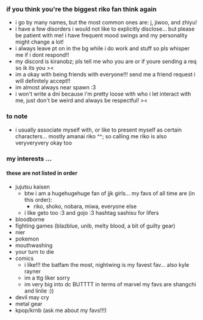 ### if you think you're the biggest riko fan think again
- i go by many names, but the most common ones are: j, jiwoo, and zhiyu!
- i have a few disorders i would not like to explicitly disclose... but please be patient with me! i have frequent mood swings and my personality might change a lot!
- i always leave pt on in the bg while i do work and stuff so pls whisper me if i dont respond!!
- my discord is kiranobz; pls tell me who you are or if youre sending a req so ik its you ><
- im a okay with being friends with everyone!!! send me a friend request i will definitely accept!!
- im almost always near spawn :3
- i won't write a dni because i'm pretty loose with who i let interact with me, just don't be weird and always be respectful! ><

### to note
- i usually associate myself with, or like to present myself as certain characters... mostly amanai riko ^^; so calling me riko is also veryveryvery okay too

### my interests ... 
#### these are not listed in order
- jujutsu kaisen
  - btw i am a hugehugehuge fan of jjk girls... my favs of all time are (in this order):
    - riko, shoko, nobara, miwa, everyone else
  - i like geto too :3 and gojo :3 hashtag sashisu for lifers
- bloodborne
- fighting games (blazblue, unib, melty blood, a bit of guilty gear)
- nier
- pokemon
- mouthwashing
- your turn to die
- comics
  - i like!!! the batfam the most, nightwing is my favest fav... also kyle rayner
  - im a ttg liker sorry
  - im very big into dc BUTTTT in terms of marvel my favs are shangchi and linlie :)) 
- devil may cry
- metal gear
- kpop/krnb (ask me about my favs!!!)


<!--
**s3to7/s3to7** is a ✨ _special_ ✨ repository because its `README.md` (this file) appears on your GitHub profile.

Here are some ideas to get you started:

- 🔭 I’m currently working on ...
- 🌱 I’m currently learning ...
- 👯 I’m looking to collaborate on ...
- 🤔 I’m looking for help with ...
- 💬 Ask me about ...
- 📫 How to reach me: ...
- 😄 Pronouns: ...
- ⚡ Fun fact: ...
-->
